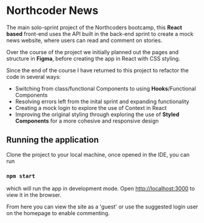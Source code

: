 # Northcoder News

The main solo-sprint project of the Northcoders bootcamp, this **React based** front-end uses the API built in the back-end sprint to create a mock news website, where users can read and comment on stories.

Over the course of the project we initially planned out the pages and structure in **Figma**, before creating the app in React with CSS styling.

Since the end of the course I have returned to this project to refactor the code in several ways: 

- Switching from class/functional Components to using **Hooks**/Functional Components
- Resolving errors left from the inital sprint and expanding functionality
- Creating a mock login to explore the use of Context in React
- Improving the original styling through exploring the use of **Styled Components** for a more cohesive and responsive design


## Running the application

Clone the project to your local machine, once opened in the IDE, you can run

### `npm start`

which will run the app in development mode. Open [http://localhost:3000](http://localhost:3000) to view it in the browser.

From here you can view the site as a 'guest' or use the suggested login user on the homepage to enable commenting.